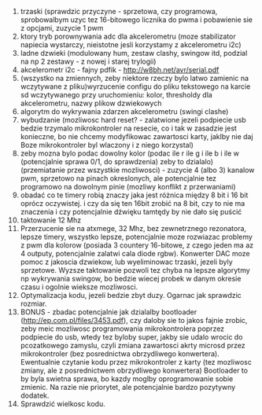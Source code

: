 1. trzaski (sprawdzic przyczyne - sprzetowa, czy programowa, sprobowalbym uzyc tez 16-bitowego licznika do pwma i pobawienie sie z opcjami, zuzycie 1 pwm
2. ktory tryb porownywania adc dla akcelerometru (moze stabilizator napiecia wystarczy, nieistotne jesli korzystamy z akcelerometru i2c)
3. ladne dzwieki (modulowany hum, zestaw clashy, swingow itd, podzial na np 2 zestawy - z nowej i starej trylogii)
4. akcelerometr i2c - fajny pdfik - http://w8bh.net/avr/serial.pdf
5. (wszystko na zmiennych, zeby niektore rzeczy bylo latwo zamienic na wczytywane z pliku)wyrzucenie configu do pliku tekstowego na karcie sd wczytywanego przy uruchomieniu: kolor, thresholdy dla akcelerometru, nazwy plikow dzwiekowych
6. algorytm do wykrywania zdarzen akcelerometru (swingi clashe)
7. wybudzanie (mozliwosc hard reset? - zalatwione jezeli podpiecie usb bedzie trzymalo mikrokontroler na resecie, co i tak w zasadzie jest konieczne, bo nie chcemy modyfikowac zawartosci karty, jaklby nie daj Boze mikrokontroler byl wlaczony i z niego korzystal)
8. zeby mozna bylo podac dowolny kolor (podac ile r ile g i ile b i ile w (potencjalnie sprawa 0/1, do sprawdzenia) zeby to dzialalo) (przemiatanie przez wszystkie mozliwosci) - zuzycie 4 (albo 3) kanalow pwm, sprzetowo na pinach okreslonych, ale potencjalnie tez programowo na dowolnym pinie (mozliwy konflikt z przerwaniami)
9. obadać co te timery robią znaczy jaka jest różnica między 8 bit i 16 bit oprócz oczywistej. i czy da się ten 16bit zrobić na 8 bit, czy to nie ma znaczenia i czy potencjalnie dźwięku tamtędy by nie dało się puścić
10. taktowanie 12 Mhz
11. Przerzucenie sie na atxmege, 32 Mhz, bez zewnetrznego rezonatora, lepsze timery, wszystko lepsze, potencjalnie moze rozwiazac problemy z pwm dla kolorow (posiada 3 countery 16-bitowe, z czego jeden ma az 4 outputy, potencjalnie zalatwi cala diode rgbw). Konwerter DAC moze pomoc z jakoscia dzwiekow, lub wyeliminowac trzaski, jezeli byly sprzetowe. Wyzsze taktowanie pozwoli tez chyba na lepsze algorytmy np wykrywania swingow, bo bedzie wiecej probek w danym okresie czasu i ogolnie wieksze mozliwosci.
12. Optymalizacja kodu, jezeli bedzie zbyt duzy. Ogarnac jak sprawdzic rozmiar. 
13. BONUS - zbadac potencjalnie jak dzialalby bootloader (http://ep.com.pl/files/3453.pdf), czy daloby sie to jakos fajnie zrobic, zeby meic mozliwosc programowania mikrokontrolera poprzez podpiecie do usb, wtedy tez byloby super, jakby sie udalo wrocic do pcozatkowego zamyslu, czyli zmiana zawartosci akrty microsd przez mikrokontroler (bez posrednictwa obrzydliwego konwertera). Ewentualnie czytanie kodu przez mikrokontroler z karty (tez mozliwosc zmiany, ale z posrednictwem obrzydliwego konwertera) Bootloader to by byla swietna sprawa, bo kazdy moglby oprogramowanie sobie zmienic. Na razie nie priorytet, ale potencjalnie bardzo pozytywny dodatek.
14. Sprawdzić wielkosc kodu.

